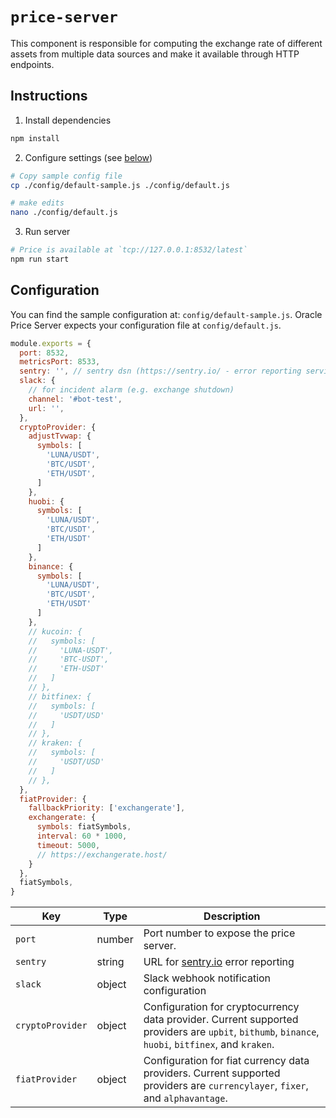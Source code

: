 # `price-server`

This component is responsible for computing the exchange rate of different assets from multiple data sources and make it available through HTTP endpoints.

## Instructions

1. Install dependencies

```sh
npm install
```

2. Configure settings (see [below](#Configuration))

```sh
# Copy sample config file
cp ./config/default-sample.js ./config/default.js

# make edits
nano ./config/default.js
```

3. Run server

```sh
# Price is available at `tcp://127.0.0.1:8532/latest`
npm run start
```

## Configuration

You can find the sample configuration at: `config/default-sample.js`. Oracle Price Server expects your configuration file at `config/default.js`.

```js
module.exports = {
  port: 8532,
  metricsPort: 8533,
  sentry: '', // sentry dsn (https://sentry.io/ - error reporting service)
  slack: {
    // for incident alarm (e.g. exchange shutdown)
    channel: '#bot-test',
    url: '',
  },
  cryptoProvider: {
    adjustTvwap: {
      symbols: [
        'LUNA/USDT',
        'BTC/USDT',
        'ETH/USDT',
      ]
    },
    huobi: {
      symbols: [
        'LUNA/USDT',
        'BTC/USDT',
        'ETH/USDT'
      ]
    },
    binance: {
      symbols: [
        'LUNA/USDT',
        'BTC/USDT',
        'ETH/USDT'
      ]
    },
    // kucoin: {
    //   symbols: [
    //     'LUNA-USDT',
    //     'BTC-USDT',
    //     'ETH-USDT'
    //   ]
    // },
    // bitfinex: {
    //   symbols: [
    //     'USDT/USD'
    //   ]
    // },
    // kraken: {
    //   symbols: [
    //     'USDT/USD'
    //   ]
    // },
  },
  fiatProvider: {
    fallbackPriority: ['exchangerate'],
    exchangerate: {
      symbols: fiatSymbols,
      interval: 60 * 1000,
      timeout: 5000,
      // https://exchangerate.host/
    }
  },
  fiatSymbols,
}
```

| Key              | Type   | Description                                                                                                                                       |
| ---------------- | ------ | ------------------------------------------------------------------------------------------------------------------------------------------------- |
| `port`           | number | Port number to expose the price server.                                                                                                           |
| `sentry`         | string | URL for [sentry.io](https://sentry.io) error reporting                                                                                            |
| `slack`          | object | Slack webhook notification configuration                                                                                                          |
| `cryptoProvider` | object | Configuration for cryptocurrency data provider. Current supported providers are `upbit`, `bithumb`, `binance`, `huobi`, `bitfinex`, and `kraken`. |
| `fiatProvider`   | object | Configuration for fiat currency data providers. Current supported providers are `currencylayer`, `fixer`, and `alphavantage`.                     |
